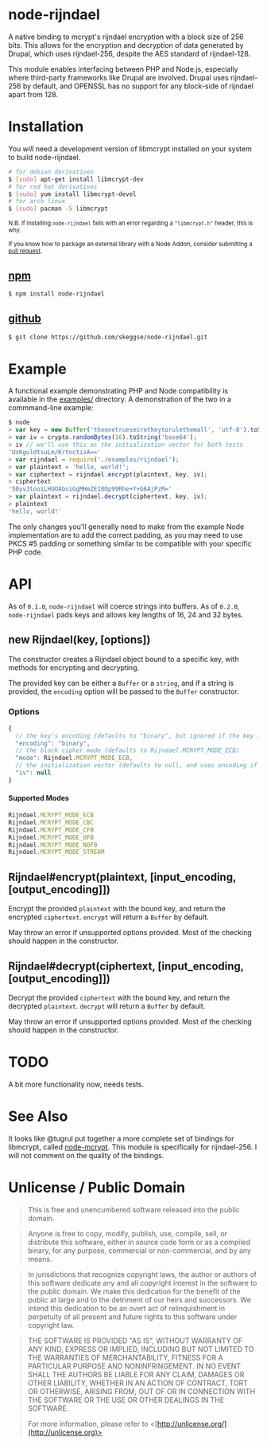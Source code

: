 node-rijndael
=============

A native binding to mcrypt's rijndael encryption with a block size of 256 bits. This allows for the encryption and decryption of data generated by Drupal, which uses rijndael-256, despite the AES standard of rijndael-128.

This module enables interfacing between PHP and Node.js, especially where third-party frameworks like Drupal are involved. Drupal uses rijndael-256 by default, and OPENSSL has no support for any block-side of rijndael apart from 128.

Installation
============

You _will_ need a development version of libmcrypt installed on your system to build node-rijndael.

```sh
# for debian derivatives
$ [sudo] apt-get install libmcrypt-dev
# for red hat derivatives
$ [sudo] yum install libmcrypt-devel
# for arch linux
$ [sudo] pacman -S libmcrypt
```

<small>N.B. if installing `node-rijndael` fails with an error regarding a `"libmcrypt.h"` header, this is why.</small>

<small>If you know how to package an external library with a Node Addon, consider submitting a [pull request][pr].</small>

[npm][]
-------

```sh
$ npm install node-rijndael
```

[github][]
----------

```sh
$ git clone https://github.com/skeggse/node-rijndael.git
```

Example
=======

A functional example demonstrating PHP and Node compatibility is available in the [examples/][examples] directory. A demonstration of the two in a commmand-line example:

```js
$ node
> var key = new Buffer('theonetruesecretkeytorulethemall', 'utf-8').toString('base64');
> var iv = crypto.randomBytes(16).toString('base64');
> iv // we'll use this as the initialization vector for both tests
'UsKguldtsuLm/KrtnctisA=='
> var rijndael = require('./examples/rijndael');
> var plaintext = 'hello, world!';
> var ciphertext = rijndael.encrypt(plaintext, key, iv);
> ciphertext
'50yvJtooiLHUOAbniGgMHmZE18Op99Rhe+Y+G6AjPzM='
> var plaintext = rijndael.decrypt(ciphertext, key, iv);
> plaintext
'hello, world!'
```

The only changes you'll generally need to make from the example Node implementation are to add the correct padding, as you may need to use PKCS #5 padding or something similar to be compatible with your specific PHP code.

API
===

As of `0.1.0`, `node-rijndael` will coerce strings into buffers. As of `0.2.0`, `node-rijndael` pads keys and allows key lengths of 16, 24 and 32 bytes.

new Rijndael(key, [options])
-----------------------------

The constructor creates a Rijndael object bound to a specific key, with methods for encrypting and decrypting.

The provided key can be either a `Buffer` or a `string`, and if a string is provided, the `encoding` option will be passed to the `Buffer` constructor.

### Options

```js
{
  // the key's encoding (defaults to "binary", but ignored if the key is a buffer)
  "encoding": "binary",
  // the block cipher mode (defaults to Rijndael.MCRYPT_MODE_ECB)
  "mode": Rijndael.MCRYPT_MODE_ECB,
  // the initialization vector (defaults to null, and uses encoding if provided string)
  "iv": null
}
```

#### Supported Modes

```js
Rijndael.MCRYPT_MODE_ECB
Rijndael.MCRYPT_MODE_CBC
Rijndael.MCRYPT_MODE_CFB
Rijndael.MCRYPT_MODE_OFB
Rijndael.MCRYPT_MODE_NOFB
Rijndael.MCRYPT_MODE_STREAM
```

Rijndael#encrypt(plaintext, [input_encoding, [output_encoding]])
----------------------------------------------------------------

Encrypt the provided `plaintext` with the bound key, and return the encrypted `ciphertext`. `encrypt` will return a `Buffer` by default.

May throw an error if unsupported options provided. Most of the checking should happen in the constructor.

Rijndael#decrypt(ciphertext, [input_encoding, [output_encoding]])
-----------------------------------------------------------------

Decrypt the provided `ciphertext` with the bound key, and return the decrypted `plaintext`. `decrypt` will return a `Buffer` by default.

May throw an error if unsupported options provided. Most of the checking should happen in the constructor.

TODO
====

A bit more functionality now, needs tests.

See Also
========

It looks like @tugrul put together a more complete set of bindings for libmcrypt, called [node-mcrypt][]. This module is specifically for rijndael-256. I will not comment on the quality of the bindings.

Unlicense / Public Domain
=========================

> This is free and unencumbered software released into the public domain.

> Anyone is free to copy, modify, publish, use, compile, sell, or distribute this software, either in source code form or as a compiled binary, for any purpose, commercial or non-commercial, and by any means.

> In jurisdictions that recognize copyright laws, the author or authors of this software dedicate any and all copyright interest in the software to the public domain. We make this dedication for the benefit of the public at large and to the detriment of our heirs and successors. We intend this dedication to be an overt act of relinquishment in perpetuity of all present and future rights to this software under copyright law.

> THE SOFTWARE IS PROVIDED "AS IS", WITHOUT WARRANTY OF ANY KIND, EXPRESS OR IMPLIED, INCLUDING BUT NOT LIMITED TO THE WARRANTIES OF MERCHANTABILITY, FITNESS FOR A PARTICULAR PURPOSE AND NONINFRINGEMENT. IN NO EVENT SHALL THE AUTHORS BE LIABLE FOR ANY CLAIM, DAMAGES OR OTHER LIABILITY, WHETHER IN AN ACTION OF CONTRACT, TORT OR OTHERWISE, ARISING FROM, OUT OF OR IN CONNECTION WITH THE SOFTWARE OR THE USE OR OTHER DEALINGS IN THE SOFTWARE.

> For more information, please refer to <[http://unlicense.org/](http://unlicense.org)>

[decrypt]: https://github.com/skeggse/node-rijndael#rijndaeldecryptciphertext-input_encoding-output_encoding
[encrypt]: https://github.com/skeggse/node-rijndael#rijndaelencryptplaintext-input_encoding-output_encoding
[examples]: https://github.com/skeggse/node-rijndael/tree/master/examples "examples"
[github]: https://github.com/skeggse/node-rijndael "node-rijndael on github"
[node-mcrypt]: https://github.com/tugrul/node-mcrypt "node-mcrypt on github"
[npm]: http://npmjs.org/package/node-rijndael "node-rijndael on npm"
[pr]: https://github.com/skeggse/node-rijndael/pulls "Pull Requests"
